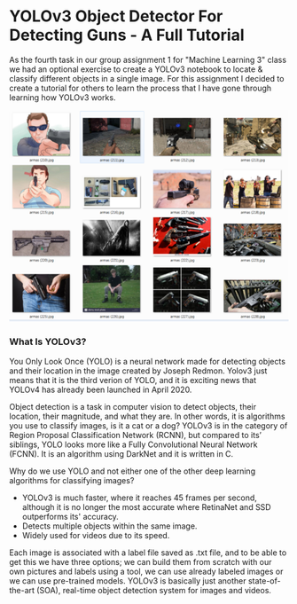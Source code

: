# YOLOv3 Object Detector For Detecting Guns - A Full Tutorial
As the fourth task in our group assignment 1 for "Machine Learning 3" class we had an optional exercise to create a YOLOv3 notebook to locate & classify different objects in a single image. For this assignment I decided to create a tutorial for others to learn the process that I have gone through learning how YOLOv3 works.

![Gun Detection](https://github.com/Jonashellevang/IE_MBD_2020/blob/master/YOLOv3%20Tutorial/gun%20detection.png)

### What Is YOLOv3?
You Only Look Once (YOLO) is a neural network made for detecting objects and their location in the image created by Joseph Redmon. Yolov3 just means that it is the third verion of YOLO, and it is exciting news that YOLOv4 has already been launched in April 2020.

Object detection is a task in computer vision to detect objects, their location, their magnitude, and what they are. In other words, it is algorithms you use to classify images, is it a cat or a dog? YOLOv3 is in the category of Region Proposal Classification Network (RCNN), but compared to its’ siblings, YOLO looks more like a Fully Convolutional Neural Network (FCNN). It is an algorithm using DarkNet and it is written in C.

Why do we use YOLO and not either one of the other deep learning algorithms for classifying images?
* YOLOv3 is much faster, where it reaches 45 frames per second, although it is no longer the most accurate where RetinaNet and SSD outperforms its' accuracy.
* Detects multiple objects within the same image.
* Widely used for videos due to its speed.

Each image is associated with a label file saved as .txt file, and to be able to get this we have three options; we can build them from scratch with our own pictures and labels using a tool, we can use already labeled images or we can use pre-trained models. YOLOv3 is basically just another state-of-the-art (SOA), real-time object detection system for images and videos.
